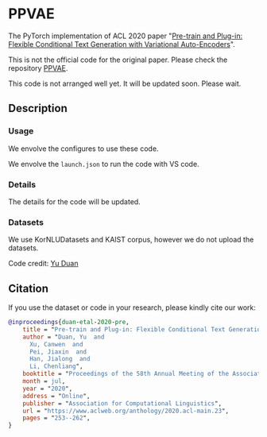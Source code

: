 # PPVAE
The PyTorch implementation of ACL 2020 paper "[Pre-train and Plug-in: Flexible Conditional Text Generation with Variational Auto-Encoders](https://arxiv.org/abs/1911.03882)".

This is not the official code for the original paper.
Please check the repository [PPVAE](https://github.com/WHUIR/PPVAE/).

This code is not arranged well yet. It will be updated soon.
Please wait.

## Description
### Usage
We envolve the configures to use these code.

We envolve the `launch.json` to run the code with VS code.

### Details
The details for the code will be updated.

### Datasets
We use KorNLUDatasets and KAIST corpus, however we do not upload the datasets.

Code credit: [Yu Duan](mailto:derrick.dy@alibaba-inc.com?cc=xucanwen@whu.edu.cn)

## Citation
If you use the dataset or code in your research, please kindly cite our work:
```bibtex
@inproceedings{duan-etal-2020-pre,
    title = "Pre-train and Plug-in: Flexible Conditional Text Generation with Variational Auto-Encoders",
    author = "Duan, Yu  and
      Xu, Canwen  and
      Pei, Jiaxin  and
      Han, Jialong  and
      Li, Chenliang",
    booktitle = "Proceedings of the 58th Annual Meeting of the Association for Computational Linguistics",
    month = jul,
    year = "2020",
    address = "Online",
    publisher = "Association for Computational Linguistics",
    url = "https://www.aclweb.org/anthology/2020.acl-main.23",
    pages = "253--262",
}
```
